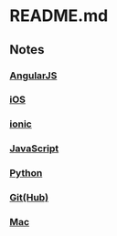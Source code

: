 # README.md

## Notes

### [AngularJS](https://github.com/Monsoir/Notes/blob/master/AngularJS/Best%20Practice.md)
### [iOS](https://github.com/Monsoir/Notes/blob/master/iOS/index.md)
### [ionic](https://github.com/Monsoir/Notes/blob/master/ionic/ionic%20notes.md)
### [JavaScript](https://github.com/Monsoir/Notes/blob/master/JavaScript/JavaScriptNotes.md)
### [Python](https://github.com/Monsoir/Notes/blob/master/Python/index.md)
### [Git(Hub)](https://github.com/Monsoir/Notes/blob/master/Git(Hub)/index.md)
### [Mac](https://github.com/Monsoir/Notes/blob/master/Mac/Mac.md)


